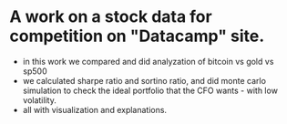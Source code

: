 # A work on a stock data for competition on "Datacamp" site.
* in this work we compared and did analyzation of bitcoin vs gold vs sp500
* we calculated sharpe ratio and sortino ratio, and did monte carlo simulation to check the ideal portfolio that the CFO  wants - with low volatility.
* all with visualization and explanations.
